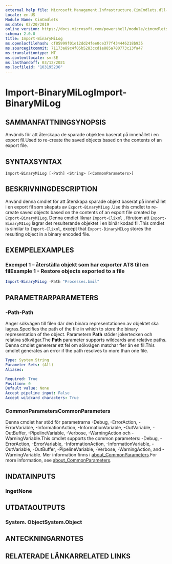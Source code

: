 ```yaml
---
external help file: Microsoft.Management.Infrastructure.CimCmdlets.dll-Help.xml
Locale: en-US
Module Name: CimCmdlets
ms.date: 02/20/2019
online version: https://docs.microsoft.com/powershell/module/cimcmdlets/import-binarymilog?view=powershell-7.2&WT.mc_id=ps-gethelp
schema: 2.0.0
title: Import-BinaryMiLog
ms.openlocfilehash: cf85999f01e12dd24fee0ce377f434446218b935
ms.sourcegitcommit: 71173a89c4f05b5283ccd1e885a780773c13fa47
ms.translationtype: MT
ms.contentlocale: sv-SE
ms.lasthandoff: 03/12/2021
ms.locfileid: "103195236"
---
```

# <span data-ttu-id="84f09-102">Import-BinaryMiLog</span><span class="sxs-lookup"><span data-stu-id="84f09-102">Import-BinaryMiLog</span></span>

## <span data-ttu-id="84f09-103">SAMMANFATTNING</span><span class="sxs-lookup"><span data-stu-id="84f09-103">SYNOPSIS</span></span>
<span data-ttu-id="84f09-104">Används för att återskapa de sparade objekten baserat på innehållet i en export fil.</span><span class="sxs-lookup"><span data-stu-id="84f09-104">Used to re-create the saved objects based on the contents of an export file.</span></span>

## <span data-ttu-id="84f09-105">SYNTAX</span><span class="sxs-lookup"><span data-stu-id="84f09-105">SYNTAX</span></span>

```
Import-BinaryMiLog [-Path] <String> [<CommonParameters>]
```

## <span data-ttu-id="84f09-106">BESKRIVNING</span><span class="sxs-lookup"><span data-stu-id="84f09-106">DESCRIPTION</span></span>

<span data-ttu-id="84f09-107">Använd denna cmdlet för att återskapa sparade objekt baserat på innehållet i en export fil som skapats av `Export-BinaryMILog` .</span><span class="sxs-lookup"><span data-stu-id="84f09-107">Use this cmdlet to re-create saved objects based on the contents of an export file created by `Export-BinaryMILog`.</span></span> <span data-ttu-id="84f09-108">Denna cmdlet liknar `Import-Clixml` , förutom att `Export-BinaryMILog` lagrar det resulterande objektet i en binär kodad fil.</span><span class="sxs-lookup"><span data-stu-id="84f09-108">This cmdlet is similar to `Import-Clixml`, except that `Export-BinaryMILog` stores the resulting object in a binary encoded file.</span></span>

## <span data-ttu-id="84f09-109">EXEMPEL</span><span class="sxs-lookup"><span data-stu-id="84f09-109">EXAMPLES</span></span>

### <span data-ttu-id="84f09-110">Exempel 1 – återställa objekt som har exporter ATS till en fil</span><span class="sxs-lookup"><span data-stu-id="84f09-110">Example 1 - Restore objects exported to a file</span></span>

```powershell
Import-BinaryMiLog -Path "Processes.bmil"
```

## <span data-ttu-id="84f09-111">PARAMETRAR</span><span class="sxs-lookup"><span data-stu-id="84f09-111">PARAMETERS</span></span>

### <span data-ttu-id="84f09-112">-Path</span><span class="sxs-lookup"><span data-stu-id="84f09-112">-Path</span></span>

<span data-ttu-id="84f09-113">Anger sökvägen till filen där den binära representationen av objektet ska lagras.</span><span class="sxs-lookup"><span data-stu-id="84f09-113">Specifies the path of the file in which to store the binary representation of the object.</span></span> <span data-ttu-id="84f09-114">Parametern **Path** stöder jokertecken och relativa sökvägar.</span><span class="sxs-lookup"><span data-stu-id="84f09-114">The **Path** parameter supports wildcards and relative paths.</span></span> <span data-ttu-id="84f09-115">Denna cmdlet genererar ett fel om sökvägen matchar fler än en fil.</span><span class="sxs-lookup"><span data-stu-id="84f09-115">This cmdlet generates an error if the path resolves to more than one file.</span></span>

```yaml
Type: System.String
Parameter Sets: (All)
Aliases:

Required: True
Position: 0
Default value: None
Accept pipeline input: False
Accept wildcard characters: True
```

### <span data-ttu-id="84f09-116">CommonParameters</span><span class="sxs-lookup"><span data-stu-id="84f09-116">CommonParameters</span></span>
<span data-ttu-id="84f09-117">Denna cmdlet har stöd för parametrarna -Debug, -ErrorAction, -ErrorVariable, -InformationAction, -InformationVariable, -OutVariable, -OutBuffer, -PipelineVariable, -Verbose, -WarningAction och -WarningVariable.</span><span class="sxs-lookup"><span data-stu-id="84f09-117">This cmdlet supports the common parameters: -Debug, -ErrorAction, -ErrorVariable, -InformationAction, -InformationVariable, -OutVariable, -OutBuffer, -PipelineVariable, -Verbose, -WarningAction, and -WarningVariable.</span></span> <span data-ttu-id="84f09-118">Mer information finns i [about_CommonParameters](https://go.microsoft.com/fwlink/?LinkID=113216).</span><span class="sxs-lookup"><span data-stu-id="84f09-118">For more information, see [about_CommonParameters](https://go.microsoft.com/fwlink/?LinkID=113216).</span></span>

## <span data-ttu-id="84f09-119">INDATA</span><span class="sxs-lookup"><span data-stu-id="84f09-119">INPUTS</span></span>

### <span data-ttu-id="84f09-120">Inget</span><span class="sxs-lookup"><span data-stu-id="84f09-120">None</span></span>

## <span data-ttu-id="84f09-121">UTDATA</span><span class="sxs-lookup"><span data-stu-id="84f09-121">OUTPUTS</span></span>

### <span data-ttu-id="84f09-122">System. Object</span><span class="sxs-lookup"><span data-stu-id="84f09-122">System.Object</span></span>

## <span data-ttu-id="84f09-123">ANTECKNINGAR</span><span class="sxs-lookup"><span data-stu-id="84f09-123">NOTES</span></span>

## <span data-ttu-id="84f09-124">RELATERADE LÄNKAR</span><span class="sxs-lookup"><span data-stu-id="84f09-124">RELATED LINKS</span></span>
